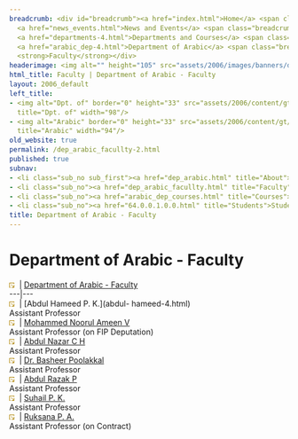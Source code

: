 ```yaml
---
breadcrumb: <div id="breadcrumb"><a href="index.html">Home</a> <span class="breadcrumb_spacer">&gt;</span>
  <a href="news_events.html">News and Events</a> <span class="breadcrumb_spacer">&gt;</span>
  <a href="departments-4.html">Departments and Courses</a> <span class="breadcrumb_spacer">&gt;</span>
  <a href="arabic_dep-4.html">Department of Arabic</a> <span class="breadcrumb_spacer">&gt;</span>
  <strong>Faculty</strong></div>
headerimage: <img alt="" height="105" src="assets/2006/images/banners/departments.jpg" width="472"/>
html_title: Faculty | Department of Arabic - Faculty
layout: 2006_default
left_title:
- <img alt="Dpt. of" border="0" height="33" src="assets/2006/content/gt/fcb6421c7c62628408190d4ca84029e5.png"
  title="Dpt. of" width="98"/>
- <img alt="Arabic" border="0" height="33" src="assets/2006/content/gt/83ba9520636a6c88ee0211fdd79d5845.png"
  title="Arabic" width="94"/>
old_website: true
permalink: /dep_arabic_facullty-2.html
published: true
subnav:
- <li class="sub_no sub_first"><a href="dep_arabic.html" title="About">About</a></li>
- <li class="sub_no"><a href="dep_arabic_facullty.html" title="Faculty">Faculty</a></li>
- <li class="sub_no"><a href="arabic_dep_courses.html" title="Courses">Courses</a></li>
- <li class="sub_no"><a href="64.0.0.1.0.0.html" title="Students">Students</a></li>
title: Department of Arabic - Faculty
---
```


# Department of Arabic - Faculty

![](assets/2006/img/article/intlink_1.gif)![](assets/2006/img/leer.gif) | [Department of Arabic -
Faculty](department-of-arabic-faculty-2.html)  
---|---  
![](assets/2006/img/article/intlink_1.gif)![](assets/2006/img/leer.gif) | [Abdul Hameed P. K.](abdul-
hameed-4.html)  
Assistant Professor  
![](assets/2006/img/article/intlink_1.gif)![](assets/2006/img/leer.gif) | [Mohammed Noorul Ameen
V](mohammed-noorul-ameen-v-12.html)  
Assistant Professor (on FIP Deputation)  
![](assets/2006/img/article/intlink_1.gif)![](assets/2006/img/leer.gif) | [Abdul Nazar C
H](nazar-2.html)  
Assistant Professor  
![](assets/2006/img/article/intlink_1.gif)![](assets/2006/img/leer.gif) | [Dr. Basheer
Poolakkal](basheer-2.html)  
Assistant Professor  
![](assets/2006/img/article/intlink_1.gif)![](assets/2006/img/leer.gif) | [Abdul Razak
P](razak-2.html)  
Assistant Professor  
![](assets/2006/img/article/intlink_1.gif)![](assets/2006/img/leer.gif) | [Suhail P.
K.](suhail-2.html)  
Assistant Professor  
![](assets/2006/img/article/intlink_1.gif)![](assets/2006/img/leer.gif) | [Ruksana P.
A.](ruksana-2.html)  
Assistant Professor (on Contract)